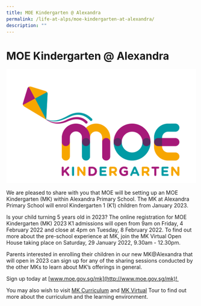 ```yaml
---
title: MOE Kindergarten @ Alexandra
permalink: /life-at-alps/moe-kindergarten-at-alexandra/
description: ""
---
```

# **MOE Kindergarten @ Alexandra**

![](/images/05%20MOE%20Kindergarten%20Logo.jpg)

We are pleased to share with you that MOE will be setting up an MOE Kindergarten (MK) within Alexandra Primary School. The MK at Alexandra Primary School will enrol Kindergarten 1 (K1) children from January 2023.  


Is your child turning 5 years old in 2023? The online registration for MOE Kindergarten (MK) 2023 K1 admissions will open from 9am on Friday, 4 February 2022 and close at 4pm on Tuesday, 8 February 2022. To find out more about the pre-school experience at MK, join the MK Virtual Open House taking place on Saturday, 29 January 2022, 9.30am - 12.30pm.    

Parents interested in enrolling their children in our new MK@Alexandra that will open in 2023 can sign up for any of the sharing sessions conducted by the other MKs to learn about MK’s offerings in general. 

Sign up today at [www.moe.gov.sg/mk](http://www.moe.gov.sg/mk)! 

You may also wish to visit [MK Curriculum](http://www.moe.gov.sg/preschool/moe-kindergarten/curriculum) and [MK Virtual](https://www.moe.gov.sg/preschool/moe-kindergarten/mk-virtual-tour) Tour to find out more about the curriculum and the learning environment.